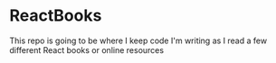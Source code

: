 # ReactBooks
This repo is going to be where I keep code I'm writing as I read a few different React books or online resources
